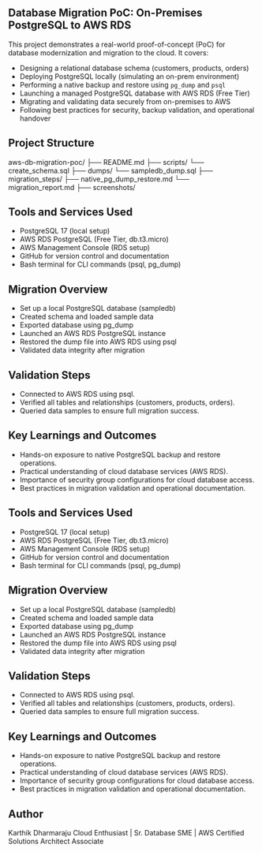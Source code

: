 ## Database Migration PoC: On-Premises PostgreSQL to AWS RDS
This project demonstrates a real-world proof-of-concept (PoC) for database modernization and migration to the cloud.
It covers:
- Designing a relational database schema (customers, products, orders)
- Deploying PostgreSQL locally (simulating an on-prem environment)
- Performing a native backup and restore using `pg_dump` and `psql`
- Launching a managed PostgreSQL database with AWS RDS (Free Tier)
- Migrating and validating data securely from on-premises to AWS
- Following best practices for security, backup validation, and operational handover

## Project Structure
aws-db-migration-poc/
├── README.md
├── scripts/
    └── create_schema.sql
├── dumps/
    └── sampledb_dump.sql
├── migration_steps/
    ├── native_pg_dump_restore.md
    └── migration_report.md
├── screenshots/

## Tools and Services Used
- PostgreSQL 17 (local setup)
- AWS RDS PostgreSQL (Free Tier, db.t3.micro)
- AWS Management Console (RDS setup)
- GitHub for version control and documentation
- Bash terminal for CLI commands (psql, pg_dump)


## Migration Overview
- Set up a local PostgreSQL database (sampledb)
- Created schema and loaded sample data
- Exported database using pg_dump
- Launched an AWS RDS PostgreSQL instance
- Restored the dump file into AWS RDS using psql
- Validated data integrity after migration

## Validation Steps
- Connected to AWS RDS using psql.
- Verified all tables and relationships (customers, products, orders).
- Queried data samples to ensure full migration success.

## Key Learnings and Outcomes
- Hands-on exposure to native PostgreSQL backup and restore operations.
- Practical understanding of cloud database services (AWS RDS).
- Importance of security group configurations for cloud database access.
- Best practices in migration validation and operational documentation.

## Tools and Services Used
- PostgreSQL 17 (local setup)
- AWS RDS PostgreSQL (Free Tier, db.t3.micro)
- AWS Management Console (RDS setup)
- GitHub for version control and documentation
- Bash terminal for CLI commands (psql, pg_dump)


## Migration Overview
- Set up a local PostgreSQL database (sampledb)
- Created schema and loaded sample data
- Exported database using pg_dump
- Launched an AWS RDS PostgreSQL instance
- Restored the dump file into AWS RDS using psql
- Validated data integrity after migration

## Validation Steps
- Connected to AWS RDS using psql.
- Verified all tables and relationships (customers, products, orders).
- Queried data samples to ensure full migration success.

## Key Learnings and Outcomes
- Hands-on exposure to native PostgreSQL backup and restore operations.
- Practical understanding of cloud database services (AWS RDS).
- Importance of security group configurations for cloud database access.
- Best practices in migration validation and operational documentation.

## Author
Karthik Dharmaraju
Cloud Enthusiast | Sr. Database SME | AWS Certified Solutions Architect Associate



